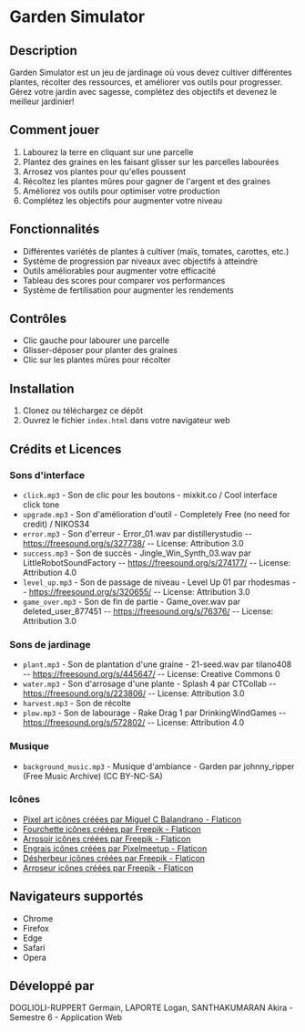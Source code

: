 
# Garden Simulator

## Description
Garden Simulator est un jeu de jardinage où vous devez cultiver différentes plantes, récolter des ressources, et améliorer vos outils pour progresser. Gérez votre jardin avec sagesse, complétez des objectifs et devenez le meilleur jardinier!

## Comment jouer
1. Labourez la terre en cliquant sur une parcelle
2. Plantez des graines en les faisant glisser sur les parcelles labourées
3. Arrosez vos plantes pour qu'elles poussent
4. Récoltez les plantes mûres pour gagner de l'argent et des graines
5. Améliorez vos outils pour optimiser votre production
6. Complétez les objectifs pour augmenter votre niveau

## Fonctionnalités
- Différentes variétés de plantes à cultiver (maïs, tomates, carottes, etc.)
- Système de progression par niveaux avec objectifs à atteindre
- Outils améliorables pour augmenter votre efficacité
- Tableau des scores pour comparer vos performances
- Système de fertilisation pour augmenter les rendements

## Contrôles
- Clic gauche pour labourer une parcelle
- Glisser-déposer pour planter des graines
- Clic sur les plantes mûres pour récolter

## Installation
1. Clonez ou téléchargez ce dépôt
2. Ouvrez le fichier `index.html` dans votre navigateur web

## Crédits et Licences

### Sons d'interface
- `click.mp3` - Son de clic pour les boutons - mixkit.co / Cool interface click tone
- `upgrade.mp3` - Son d'amélioration d'outil - Completely Free (no need for credit) / NIKOS34
- `error.mp3` - Son d'erreur - Error_01.wav par distillerystudio -- https://freesound.org/s/327738/ -- License: Attribution 3.0
- `success.mp3` - Son de succès - Jingle_Win_Synth_03.wav par LittleRobotSoundFactory -- https://freesound.org/s/274177/ -- License: Attribution 4.0
- `level_up.mp3` - Son de passage de niveau - Level Up 01 par rhodesmas -- https://freesound.org/s/320655/ -- License: Attribution 3.0
- `game_over.mp3` - Son de fin de partie - Game_over.wav par deleted_user_877451 -- https://freesound.org/s/76376/ -- License: Attribution 3.0

### Sons de jardinage
- `plant.mp3` - Son de plantation d'une graine - 21-seed.wav par tilano408 -- https://freesound.org/s/445647/ -- License: Creative Commons 0
- `water.mp3` - Son d'arrosage d'une plante - Splash 4 par CTCollab -- https://freesound.org/s/223806/ -- License: Attribution 3.0
- `harvest.mp3` - Son de récolte
- `plow.mp3` - Son de labourage - Rake Drag 1 par DrinkingWindGames -- https://freesound.org/s/572802/ -- License: Attribution 4.0

### Musique
- `background_music.mp3` - Musique d'ambiance - Garden par johnny_ripper (Free Music Archive) (CC BY-NC-SA)

### Icônes
- <a href="https://www.flaticon.com/fr/icones-gratuites/pixel-art" title="pixel art icônes">Pixel art icônes créées par Miguel C Balandrano - Flaticon</a>
- <a href="https://www.flaticon.com/fr/icones-gratuites/fourchette" title="fourchette icônes">Fourchette icônes créées par Freepik - Flaticon</a>
- <a href="https://www.flaticon.com/fr/icones-gratuites/arrosoir" title="arrosoir icônes">Arrosoir icônes créées par Freepik - Flaticon</a>
- <a href="https://www.flaticon.com/fr/icones-gratuites/engrais" title="engrais icônes">Engrais icônes créées par Pixelmeetup - Flaticon</a>
- <a href="https://www.flaticon.com/fr/icones-gratuites/desherbeur" title="désherbeur icônes">Désherbeur icônes créées par Freepik - Flaticon</a>
- <a href="https://www.flaticon.com/fr/icones-gratuites/arroseur" title="arroseur icônes">Arroseur icônes créées par Freepik - Flaticon</a>

## Navigateurs supportés
- Chrome
- Firefox
- Edge
- Safari
- Opera

## Développé par
DOGLIOLI-RUPPERT Germain, LAPORTE Logan, SANTHAKUMARAN Akira - Semestre 6 - Application Web

